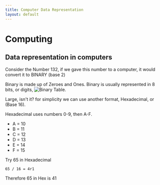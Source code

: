 ```yaml
---
title: Computer Data Representation
layout: default
---
```

# Computing

## Data representation in computers
        
Consider the Number 132, if we gave this number to a computer, it would convert it to BINARY (base 2)

Binary is made up of Zeroes and Ones. Binary is usually represented in 8 bits, or digits, ![Binary Table](http://deepschool.kd.io/images/bintable_1.png).

Large, isn't it? for simplicity we can use another format, Hexadecimal, or (Base 16).

Hexadecimal uses numbers 0-9, then A-F.<br>
- A = 10
- B = 11
- C = 12
- D = 13
- E = 14
- F = 15

Try 65 in Hexadecimal

    65 / 16 = 4r1

Therefore 65 in Hex is 41